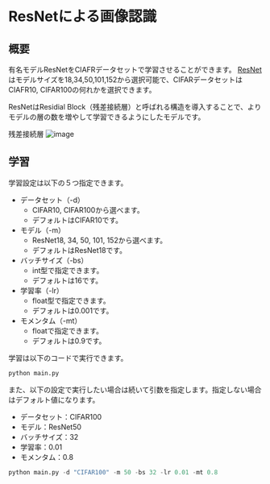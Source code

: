 # ResNetによる画像認識
## 概要
有名モデルResNetをCIAFRデータセットで学習させることができます。
[ResNet](https://www.cv-foundation.org/openaccess/content_cvpr_2016/html/He_Deep_Residual_Learning_CVPR_2016_paper.html)はモデルサイズを18,34,50,101,152から選択可能で、CIFARデータセットはCIAFR10, CIFAR100の何れかを選択できます。

ResNetはResidial Block（残差接続層）と呼ばれる構造を導入することで、よりモデルの層の数を増やして学習できるようにしたモデルです。

残差接続層
![image](https://github.com/sshi2/image_recognition_resnet_cifar/assets/92853315/1faa6694-2966-4b28-86db-6b2195ddf250)


## 学習
学習設定は以下の５つ指定できます。
- データセット（-d）
  - CIFAR10, CIFAR100から選べます。
  - デフォルトはCIFAR10です。
- モデル（-m）
  - ResNet18, 34, 50, 101, 152から選べます。
  - デフォルトはResNet18です。
- バッチサイズ（-bs）
  - int型で指定できます。
  - デフォルトは16です。
- 学習率（-lr）
  - float型で指定できます。
  - デフォルトは0.001です。
- モメンタム（-mt）
  - floatで指定できます。
  - デフォルトは0.9です。

学習は以下のコードで実行できます。
``` Python
python main.py
```
また、以下の設定で実行したい場合は続いて引数を指定します。指定しない場合はデフォルト値になります。
- データセット：CIFAR100
- モデル：ResNet50
- バッチサイズ：32
- 学習率：0.01
- モメンタム：0.8
``` Python
python main.py -d "CIFAR100" -m 50 -bs 32 -lr 0.01 -mt 0.8
```
